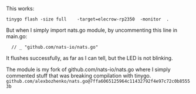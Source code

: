 
This works:

```
tinygo flash -size full    -target=elecrow-rp2350  -monitor  .
```

But when I simply import nats.go module, by uncommenting this line in main.go:

```
  // _ "github.com/nats-io/nats.go"
```

It flushes successfully, as far as I can tell, but the LED is not blinking.

The module is my fork of github.com/nats-io/nats.go where I simply commented stuff that was
breaking compilation with tinygo.
`github.com/alexbozhenko/nats.go@7ffa6065125964c11432792f4e97c72c0b85553b`
